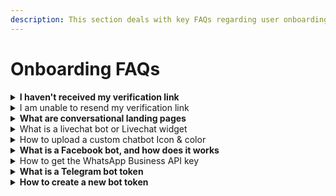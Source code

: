 ```yaml
---
description: This section deals with key FAQs regarding user onboarding to the S10U AI Studio
---
```


# Onboarding FAQs

<details>

<summary><strong>I haven't received my verification link</strong></summary>

If you haven't received your verification link, then you can check following things:

* Check your spam folder in your Inbox.
* You can also regenerate a new link after 30 seconds by clicking on the `Resend` button on the verification page.

If the issue persists, you can contact at production@s10u.co.za for further assistance.

</details>

<details>

<summary>I am unable to resend my verification link</summary>

If you are unable to resend the verification link request, then you can regenerate a new link after 30 seconds since the last request by clicking on the <mark style="color:blue;">`Resend`</mark> button on the verification page.

If the issue persists, you can contact at production@s10u.co.za for further assistance.

</details>

<details>

<summary><strong>What are conversational landing pages</strong></summary>

Conversational landing pages are interactive web pages for organizations who do not have a proper website for visitors. The landing page can ask questions, collect information and provide information to visitors. Conversational landing pages can help drive four times more conversions than a basic landing page.

</details>

<details>

<summary>What is a livechat bot or Livechat widget</summary>

A traditional chatbot answers questions based on a predefined set of answers. In contrast, a live chatbot works with a support agent and a predefined set of answers. It adds empathy, a whole new level of customer assistance. The main benefit is that your support team can take over anytime the conversation becomes complex.

</details>

<details>

<summary>How to upload a custom chatbot Icon &#x26; color</summary>

1. Login to the S10U AI Studio app using your registered credentials.
2. On your dashboard or side navigation panel under `bots`, you can see the different bots you have created, or you can create a new one.
3. Select any bot or click on `Edit` Icon, which will open a new screen of Bot Setup
4. Select the 3rd option, <mark style="background-color:blue;">`Bot Settings`</mark>, and a new page with the Design tab will open up.
5. On the page, you will see the option to change the `Bot Icon` along with Other design changes.
6. You can upload a new icon by clicking on the `upload` icon or selecting from available Avatars.
7. Once you have selected/uploaded, click the `Save Changes` button.
8. To change the Bot's color, choose the desired colors from the `Theme Color` and `Chat Background Color` options.

**Please note** that any changes in the Bot will reflect in 15 mins time intervals. If you want them to change immediately, Navigate to the 'General' tab, click on the `Invalidate Cache` option, and save changes.

</details>

<details>

<summary><strong>What is a Facebook bot, and how does it works</strong></summary>

Facebook Bot is the Integration of your Facebook business page and S10U AI Studio Application. Once the Integration is completed and active, S10U AI Studio enables you to run a pre-programmed flow on the Facebook page messenger.

Automated messages are sent to people commenting on your page post and collect leads and many more features. To make the Integration, You will require to provide permissions to S10U AI Studio to access your pages and manage certain permission.

</details>

<details>

<summary>How to get the WhatsApp Business API key</summary>

The WhatsApp Business API key is the access key to access your WhatsApp business API account. It enables you to access the messages/chat sent on your WhatsApp number, manage your WhatsApp profile, or many more features using the S10U AI Studio platform. This key will be available once your mobile no has been whitelisted/approved for the Whatsapp Business API account by Meta.

</details>

<details>

<summary><strong>What is a Telegram bot token</strong></summary>

A Telegram bot token is an authentication token/key issued by Telegram. It enables you to access the messages/chat sent on your telegram bot, manage your Telegram contacts, or many more features using the S10U AI Studio platform.

</details>

<details>

<summary><strong>How to create a new bot token</strong></summary>

1. Open your telegram app, Search For `@BotFather`
2. The Botfather is an official bot of Telegram that issues an API Key for each Bot present on Telegram.
3. Type the command `/newbot`. It will ask for your Bot's name.
4. Type in a name, and then a message will pop up with the API key and other details. Copy the details and save them for future use.

</details>
